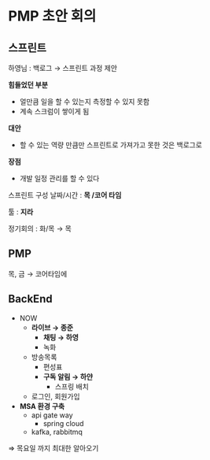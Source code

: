 # PMP 초안 회의

## 스프린트

하영님 : 백로그 → 스프린트 과정 제안

**힘들었던 부분**

- 얼만큼 일을 할 수 있는지 측정할 수 있지 못함
- 계속 스크럼이 쌓이게 됨

**대안** 

- 할 수 있는 역량 만큼만 스프린트로 가져가고 못한 것은 백로그로

**장점**

- 개발 일정 관리를 할 수 있다

스프린트 구성 날짜/시간 : **목 /코어 타임**

툴 : **지라**

정기회의 : 화/목 → 목

## PMP

목, 금 → 코어타임에

## BackEnd

- NOW
    - **라이브 → 종준**
        - **채팅 → 하영**
        - 녹화
    - 방송목록
        - 편성표
        - **구독 알림 → 하얀**
            - 스프링 배치
    - 로그인, 회원가입
- **MSA 환경 구축**
    - api gate way
        - spring cloud
    - kafka, rabbitmq
    

⇒ 목요일 까지 최대한 알아오기